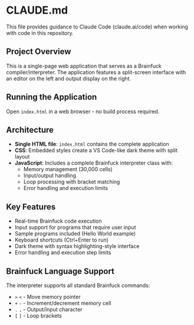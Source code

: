 # CLAUDE.md

This file provides guidance to Claude Code (claude.ai/code) when working with code in this repository.

## Project Overview

This is a single-page web application that serves as a Brainfuck compiler/interpreter. The application features a split-screen interface with an editor on the left and output display on the right.

## Running the Application

Open `index.html` in a web browser - no build process required.

## Architecture

- **Single HTML file**: `index.html` contains the complete application
- **CSS**: Embedded styles create a VS Code-like dark theme with split layout
- **JavaScript**: Includes a complete Brainfuck interpreter class with:
  - Memory management (30,000 cells)
  - Input/output handling
  - Loop processing with bracket matching
  - Error handling and execution limits

## Key Features

- Real-time Brainfuck code execution
- Input support for programs that require user input
- Sample programs included (Hello World example)
- Keyboard shortcuts (Ctrl+Enter to run)
- Dark theme with syntax highlighting-style interface
- Error handling and execution step limits

## Brainfuck Language Support

The interpreter supports all standard Brainfuck commands:
- `>` `<` - Move memory pointer
- `+` `-` - Increment/decrement memory cell
- `.` `,` - Output/input character
- `[` `]` - Loop brackets